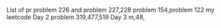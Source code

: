 List of pr
problem 226 and problem 227,228
problem 154,problem 122
my leetcode
Day 2
problem 319,477,519
Day 3 m,48,
 
